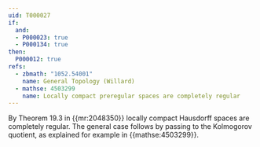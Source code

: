 ```yaml
---
uid: T000027
if:
  and:
  - P000023: true
  - P000134: true
then:
  P000012: true
refs:
  - zbmath: "1052.54001"
    name: General Topology (Willard)
  - mathse: 4503299
    name: Locally compact preregular spaces are completely regular
---
```


By Theorem 19.3 in {{mr:2048350}} locally compact Hausdorff spaces are completely regular.  The general case follows by passing to the Kolmogorov quotient, as explained for example in {{mathse:4503299}}.
